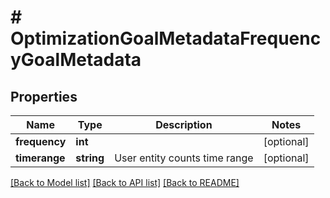 # # OptimizationGoalMetadataFrequencyGoalMetadata

## Properties

Name | Type | Description | Notes
------------ | ------------- | ------------- | -------------
**frequency** | **int** |  | [optional]
**timerange** | **string** | User entity counts time range | [optional]

[[Back to Model list]](../../README.md#models) [[Back to API list]](../../README.md#endpoints) [[Back to README]](../../README.md)
